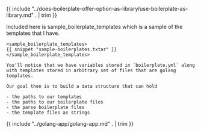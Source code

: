 {{ include "../does-boilerplate-offer-option-as-library/use-boilerplate-as-library.md" . | trim }}

Included here is sample_boilerplate_templates which is a sample of the templates that I have.

```
<sample_boilerplate_templates>
{{ snippet "sample-boilerplates.txtar" }}
</sample_boilerplate_templates>

You'll notice that we have variables stored in `boilerplate.yml` along with templates stored in arbitrary set of files that are golang templates.

Our goal then is to build a data structure that can hold 

- the paths to our templates
- the paths to our boilerplate files
- the parse boilerplate files
- the template files as strings

```
{{ include "../golang-app/golang-app.md" . | trim }}
```